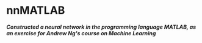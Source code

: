 # nnMATLAB

***Constructed a neural network in the programming language MATLAB, as an exercise for Andrew Ng's course on Machine Learning***
